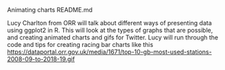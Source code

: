 Animating charts README.md

Lucy Charlton from ORR will talk about different ways of presenting data using ggplot2 in R. This will look at the types of graphs that are possible, and creating animated charts and gifs for Twitter.
Lucy will run through the code and tips for creating racing bar charts like this  https://dataportal.orr.gov.uk/media/1671/top-10-gb-most-used-stations-2008-09-to-2018-19.gif 

